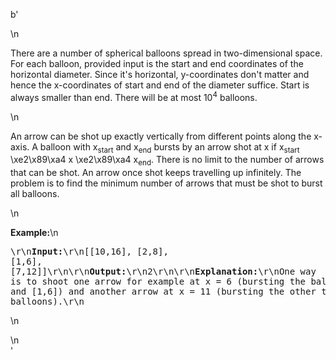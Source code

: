 b'<div class="question-description">\n<p><p>There are a number of spherical balloons spread in two-dimensional space. For each balloon, provided input is the start and end coordinates of the horizontal diameter. Since it\'s horizontal, y-coordinates don\'t matter and hence the x-coordinates of start and end of the diameter suffice. Start is always smaller than end. There will be at most 10<sup>4</sup> balloons.</p>\n<p>An arrow can be shot up exactly vertically from different points along the x-axis. A balloon with x<sub>start</sub> and x<sub>end</sub> bursts by an arrow shot at x if x<sub>start</sub> \xe2\x89\xa4 x \xe2\x89\xa4 x<sub>end</sub>. There is no limit to the number of arrows that can be shot. An arrow once shot keeps travelling up infinitely. The problem is to find the minimum number of arrows that must be shot to burst all balloons. </p>\n<p><b>Example:</b>\n<pre>\r\n<b>Input:</b>\r\n[[10,16], [2,8], [1,6], [7,12]]\r\n\r\n<b>Output:</b>\r\n2\r\n\r\n<b>Explanation:</b>\r\nOne way is to shoot one arrow for example at x = 6 (bursting the balloons [2,8] and [1,6]) and another arrow at x = 11 (bursting the other two balloons).\r\n</pre>\n</p></p>\n</div>'